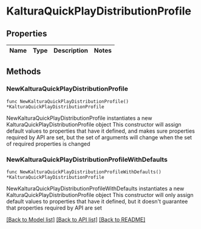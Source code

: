 # KalturaQuickPlayDistributionProfile

## Properties

Name | Type | Description | Notes
------------ | ------------- | ------------- | -------------

## Methods

### NewKalturaQuickPlayDistributionProfile

`func NewKalturaQuickPlayDistributionProfile() *KalturaQuickPlayDistributionProfile`

NewKalturaQuickPlayDistributionProfile instantiates a new KalturaQuickPlayDistributionProfile object
This constructor will assign default values to properties that have it defined,
and makes sure properties required by API are set, but the set of arguments
will change when the set of required properties is changed

### NewKalturaQuickPlayDistributionProfileWithDefaults

`func NewKalturaQuickPlayDistributionProfileWithDefaults() *KalturaQuickPlayDistributionProfile`

NewKalturaQuickPlayDistributionProfileWithDefaults instantiates a new KalturaQuickPlayDistributionProfile object
This constructor will only assign default values to properties that have it defined,
but it doesn't guarantee that properties required by API are set


[[Back to Model list]](../README.md#documentation-for-models) [[Back to API list]](../README.md#documentation-for-api-endpoints) [[Back to README]](../README.md)


